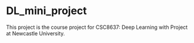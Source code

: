 # DL_mini_project
This project is the course project for CSC8637: Deep Learning with Project at Newcastle University.
